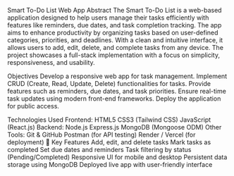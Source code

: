 Smart To-Do List Web App
Abstract
The Smart To-Do List is a web-based application designed to help users manage their tasks efficiently with features like reminders, due dates, and task completion tracking. The app aims to enhance productivity by organizing tasks based on user-defined categories, priorities, and deadlines. With a clean and intuitive interface, it allows users to add, edit, delete, and complete tasks from any device. The project showcases a full-stack implementation with a focus on simplicity, responsiveness, and usability.

Objectives
 Develop a responsive web app for task management. 
Implement CRUD (Create, Read, Update, Delete) functionalities for tasks. 
Provide features such as reminders, due dates, and task priorities. 
Ensure real-time task updates using modern front-end frameworks. 
Deploy the application for public access.

 Technologies Used
Frontend: 
HTML5 CSS3 (Tailwind CSS) JavaScript (React.js) 
Backend:
 Node.js Express.js MongoDB (Mongoose ODM) 
Other Tools: 
Git & GitHub Postman (for API testing) Render / Vercel (for deployment)
🌟 Key Features 
Add, edit, and delete tasks
Mark tasks as completed 
Set due dates and reminders 
Task filtering by status (Pending/Completed) 
Responsive UI for mobile and desktop 
Persistent data storage using MongoDB 
Deployed live app with user-friendly interface
